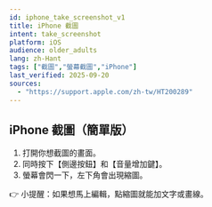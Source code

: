```yaml
---
id: iphone_take_screenshot_v1
title: iPhone 截圖
intent: take_screenshot
platform: iOS
audience: older_adults
lang: zh-Hant
tags: ["截圖","螢幕截圖","iPhone"]
last_verified: 2025-09-20
sources:
  - "https://support.apple.com/zh-tw/HT200289"
---
```


## iPhone 截圖（簡單版）

1. 打開你想截圖的畫面。  
2. 同時按下【側邊按鈕】和【音量增加鍵】。  
3. 螢幕會閃一下，左下角會出現縮圖。  

👉 小提醒：如果想馬上編輯，點縮圖就能加文字或畫線。
